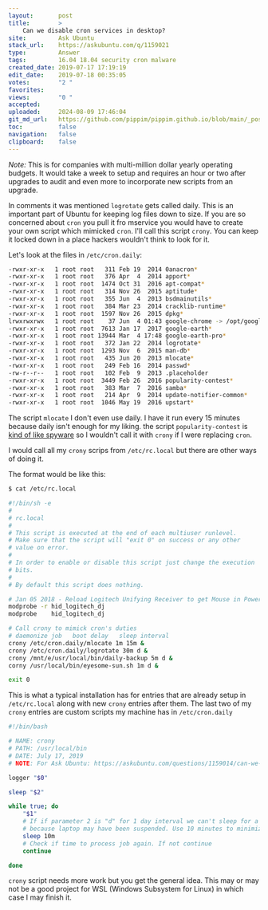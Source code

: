 ```yaml
---
layout:       post
title:        >
    Can we disable cron services in desktop?
site:         Ask Ubuntu
stack_url:    https://askubuntu.com/q/1159021
type:         Answer
tags:         16.04 18.04 security cron malware
created_date: 2019-07-17 17:19:19
edit_date:    2019-07-18 00:35:05
votes:        "2 "
favorites:    
views:        "0 "
accepted:     
uploaded:     2024-08-09 17:46:04
git_md_url:   https://github.com/pippim/pippim.github.io/blob/main/_posts/2019/2019-07-17-Can-we-disable-cron-services-in-desktop_.md
toc:          false
navigation:   false
clipboard:    false
---
```


*Note:* This is for companies with multi-million dollar yearly operating budgets. It would take a week to setup and requires an hour or two after upgrades to audit and even more to incorporate new scripts from an upgrade.

In comments it was mentioned `logrotate` gets called daily. This is an important part of Ubuntu for keeping log files down to size. If you are so concerned about `cron` you pull it fro mservice you would have to create your own script which mimicked `cron`. I'll call this script `crony`. You can keep it locked down in a place hackers wouldn't think to look for it.



Let's look at the files in `/etc/cron.daily`:

``` bash
-rwxr-xr-x   1 root root   311 Feb 19  2014 0anacron*
-rwxr-xr-x   1 root root   376 Apr  4  2014 apport*
-rwxr-xr-x   1 root root  1474 Oct 31  2016 apt-compat*
-rwxr-xr-x   1 root root   314 Nov 26  2015 aptitude*
-rwxr-xr-x   1 root root   355 Jun  4  2013 bsdmainutils*
-rwxr-xr-x   1 root root   384 Mar 23  2014 cracklib-runtime*
-rwxr-xr-x   1 root root  1597 Nov 26  2015 dpkg*
lrwxrwxrwx   1 root root    37 Jun  4 01:43 google-chrome -> /opt/google/chrome/cron/google-chrome*
-rwxr-xr-x   1 root root  7613 Jan 17  2017 google-earth*
-rwxr-xr-x   1 root root 13944 Mar  4 17:48 google-earth-pro*
-rwxr-xr-x   1 root root   372 Jan 22  2014 logrotate*
-rwxr-xr-x   1 root root  1293 Nov  6  2015 man-db*
-rwxr-xr-x   1 root root   435 Jun 20  2013 mlocate*
-rwxr-xr-x   1 root root   249 Feb 16  2014 passwd*
-rw-r--r--   1 root root   102 Feb  9  2013 .placeholder
-rwxr-xr-x   1 root root  3449 Feb 26  2016 popularity-contest*
-rwxr-xr-x   1 root root   383 Mar  7  2016 samba*
-rwxr-xr-x   1 root root   214 Apr  9  2014 update-notifier-common*
-rwxr-xr-x   1 root root  1046 May 19  2016 upstart*
```

The script `mlocate` I don't even use daily. I have it run every 15 minutes because daily isn't enough for my liking. the script `popularity-contest` is [kind of like spyware][1] so I wouldn't call it with `crony` if I were replacing `cron`.

I would call all my `crony` scrips from `/etc/rc.local` but there are other ways of doing it.

The format would be like this:

``` bash
$ cat /etc/rc.local

#!/bin/sh -e
#
# rc.local
#
# This script is executed at the end of each multiuser runlevel.
# Make sure that the script will "exit 0" on success or any other
# value on error.
#
# In order to enable or disable this script just change the execution
# bits.
#
# By default this script does nothing.

# Jan 05 2018 - Reload Logitech Unifying Receiver to get Mouse in Power Stats
modprobe -r hid_logitech_dj
modprobe    hid_logitech_dj

# Call crony to mimick cron's duties
# daemonize job   boot delay   sleep interval
crony /etc/cron.daily/mlocate 1m 15m &
crony /etc/cron.daily/logrotate 30m d &
crony /mnt/e/usr/local/bin/daily-backup 5m d &
corny /usr/local/bin/eyesome-sun.sh 1m d &

exit 0
```

This is what a typical installation has for entries that are already setup in `/etc/rc.local` along with new `crony` entries after them. The last two of my `crony` entries are custom scripts my machine has in `/etc/cron.daily`

``` bash
#!/bin/bash

# NAME: crony
# PATH: /usr/local/bin
# DATE: July 17, 2019
# NOTE: For Ask Ubuntu: https://askubuntu.com/questions/1159014/can-we-disable-cron-services-in-desktop

logger "$0"

sleep "$2"

while true; do
    "$1"
    # If if parameter 2 is "d" for 1 day interval we can't sleep for a day
    # because laptop may have been suspended. Use 10 minutes to minimize resources
    sleep 10m
    # Check if time to process job again. If not continue
    continue

done
```

`crony` script needs more work but you get the general idea. This may or may not be a good project for WSL (Windows Subsystem for Linux) in which case I may finish it.

  [1]: https://askubuntu.com/questions/57808/what-is-the-popularity-contest-package-for

